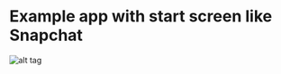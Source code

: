 # Example app with start screen like Snapchat



![alt tag](https://raw.githubusercontent.com/pengrad/uw-like-shapchat/master/screenshot.png)
